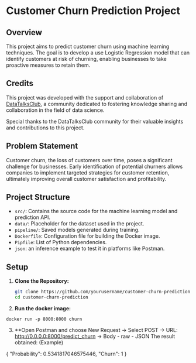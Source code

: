 # Customer Churn Prediction Project

## Overview

This project aims to predict customer churn using machine learning techniques. The goal is to develop a use Logistic Regression model that can identify customers at risk of churning, enabling businesses to take proactive measures to retain them. 

## Credits

This project was developed with the support and collaboration of [DataTalksClub]([https://www.datatalks.club]), a community dedicated to fostering knowledge sharing and collaboration in the field of data science.

Special thanks to the DataTalksClub community for their valuable insights and contributions to this project.


## Problem Statement

Customer churn, the loss of customers over time, poses a significant challenge for businesses. Early identification of potential churners allows companies to implement targeted strategies for customer retention, ultimately improving overall customer satisfaction and profitability.

## Project Structure

- `src/`: Contains the source code for the machine learning model and prediction API.
- `data/`: Placeholder for the dataset used in the project.
- `pipeline/`: Saved models generated during training.
- `Dockerfile`: Configuration file for building the Docker image.
- `Pipfile`: List of Python dependencies.
- `json`: an inference example to test it in platforms like Postman.

## Setup

1. **Clone the Repository:**
   ```bash
   git clone https://github.com/yourusername/customer-churn-prediction.git
   cd customer-churn-prediction

2. **Run the docker image:**

 `docker run -p 8000:8000 churn`

3. **Open Postman and choose New Request -> Select POST -> URL:  http://0.0.0.0:8000/predict_churn -> Body - raw - JSON
   The result obtained: (Example)

{
    "Probability": 0.5341817046575446,
    "Churn": 1
}



    
